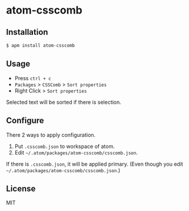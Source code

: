# atom-csscomb

## Installation

```sh
$ apm install atom-csscomb
```

## Usage

- Press `ctrl + c`
- `Packages` > `CSSComb` > `Sort properties`
- Right Click > `Sort properties`

Selected text will be sorted if there is selection.

## Configure

There 2 ways to apply configuration.

1. Put `.csscomb.json` to workspace of atom.
2. Edit `~/.atom/packages/atom-csscomb/csscomb.json`.

If there is `.csscomb.json`, it will be applied primary. 
(Even though you edit `~/.atom/packages/atom-csscomb/csscomb.json`.)

## License

MIT